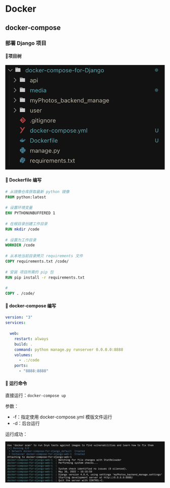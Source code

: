 # Docker

## docker-compose

### 部署 Django 项目

#### 🌲项目树

![image-20220530160721681](./Docker.assets/image-20220530160721681.png)

#### 🐳 Dockerfile 编写

```dockerfile
# 从镜像仓库获取最新 python 镜像
FROM python:latest

# 设置环境变量
ENV PYTHONUNBUFFERED 1

# 在根目录创建工作目录
RUN mkdir /code

# 设置为工作目录
WORKDIR /code

# 从本地当前目录拷贝 requirements 文件
COPY requirements.txt /code/

# 安装 项目所需的 pip 包
RUN pip install -r requirements.txt

# 
COPY . /code/

```

#### 🐳 docker-compose 编写

```yaml
version: "3"
services:

  web:
    restart: always
    build: .
    command: python manage.py runserver 0.0.0.0:8888
    volumes:
      - .:/code
    ports:
      - "8888:8888"

```

#### 🎉 运行命令

直接运行：`docker-compose up`

参数：

* -f：指定使用 docker-compose.yml 模版文件运行
* -d：后台运行

运行成功：

![image-20220530162004673](./Docker.assets/image-20220530162004673.png)
